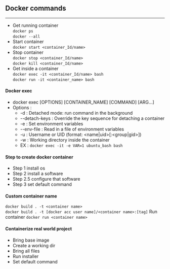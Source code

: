## Docker commands
------------------------------
* Get running container\
`docker ps `\
`docker --all`
* Start container\
`docker start <container_Id/name>`
* Stop container\
`docker stop <container_Id/name>`\
`docker kill <container_Id/name>`
* Get inside a container\
`docker exec -it <container_Id/name> bash`\
`docker run -it <container_name> bash`
#### Docker exec
- docker exec [OPTIONS] [CONTAINER_NAME] [COMMAND] [ARG...]
- Options :
  - -d : Detached mode: run command in the background
  - --detach-keys : Override the key sequence for detaching a container
  - -e : Set environment variables
  - --env-file : Read in a file of environment variables
  - -u : Username or UID (format: <name|uid>[:<group|gid>])
  - -w : Working directory inside the container
  - EX : `docker exec -it -e VAR=1 ubuntu_bash bash`

#### Step to create docker container
* Step 1 install os
* Step 2 install a software
* Step 2.5 configure that software
* Step 3 set default command

#### Custom container name
`docker build . -t <container name>`\
`docker build . -t [docker acc user name]/<container name>:[tag]`
Run container
`docker run <container name>`

#### Containerize real world project
- Bring base image
- Create a working dir
- Bring all files
- Run installer
- Set default command

